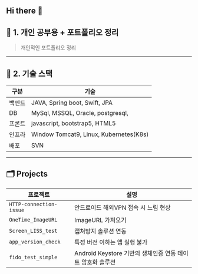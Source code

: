 ## Hi there 👋

<!--
**jooyeaon/jooyeaon** is a ✨ _special_ ✨ repository because its `README.md` (this file) appears on your GitHub profile.

Here are some ideas to get you started:

- 🔭 I’m currently working on ...
- 🌱 I’m currently learning ...
- 👯 I’m looking to collaborate on ...
- 🤔 I’m looking for help with ...
- 💬 Ask me about ...
- 📫 How to reach me: ...
- 😄 Pronouns: ...
- ⚡ Fun fact: ...

## ✅ 자주 쓰는 마크다운 문법 요약

| 기능 | 문법 예시 |
|------|-----------|
| 제목 | `#` ~ `######` |
| 강조 | `**굵게**`, `*기울임*`, `` `코드` `` |
| 코드 블록 | ```` ```yaml ~ ``` ```` |
| 리스트 | `-`, `1.`, `*` |
| 링크 | `[링크이름](url)` |
| 이미지 | `![대체텍스트](이미지주소)` |
| 줄 구분 | `---` 또는 `___` |

---

## 💡 팁

- **짧고 구조적인 문장** → 개발자에게 잘 읽히는 스타일
- **스크린샷/결과 캡처** 첨부 시 시각적 전달력 상승
- **정리 링크 연결** → 블로그나 Notion과 연동 시 포트폴리오화 가능



---

## 🛠️ README.md 작성 & 저장 방법 (2가지 방법)

### ✅ 방법 1. GitHub 웹에서 직접 작성

1. GitHub 저장소 접속 (`https://github.com/jooyeaon/JY_studying`)
2. 상단 `Add file` → `Create new file` 클릭
3. 파일명에 `README.md` 입력
4. 위 예시 내용을 붙여넣기
5. 하단 `Commit new file` 클릭 → 저장 완료!
-->


## 🚀 1. 개인 공부용 + 포트폴리오 정리

> 개인적인 포트폴리오 정리   

---

## 🧪 2. **기술 스택**

| 구분 | 기술 |
|------|------|
| 백엔드 | JAVA, Spring boot, Swift, JPA  |
| DB | MySql, MSSQL, Oracle, postgresql,  |
| 프론트 | javascript, bootstrap5, HTML5 |
| 인프라 | Window Tomcat9, Linux, Kubernetes(K8s) |
| 배포 | SVN |

---
## 🗂️ Projects

| 프로젝트 | 설명 |
|----------|------|
| `HTTP-connection-issue` | 안드로이드 해외VPN 접속 시 느림 현상 |
| `OneTime_ImageURL` | ImageURL 가져오기 |
| `Screen_LISS_test` | 캡쳐방지 솔루션 연동 |
| `app_version_check` | 특정 버전 이하는 앱 실행 불가 |
| `fido_test_simple` | Android Keystore 기반의 생체인증 연동 데이트 암호화 솔루션 |

